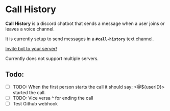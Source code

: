 # Call History

**Call History** is a discord chatbot that sends a message when a user joins or leaves a voice channel.

It is currently setup to send messages in a **`#call-history`** text channel.

[Invite bot to your server!](https://discord.com/oauth2/authorize?client_id=949136891440169000&permissions=33688592&scope=bot)

Currently does not support multiple servers.

## Todo:
- [ ] TODO: When the first person starts the call it should say: <@${userID}> started the call.
- [ ] TODO: Vice versa ^ for ending the call
- [ ] Test Github webhook